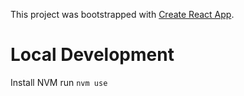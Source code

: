 This project was bootstrapped with [Create React App](https://github.com/facebookincubator/create-react-app).

# Local Development

Install NVM
run `nvm use`